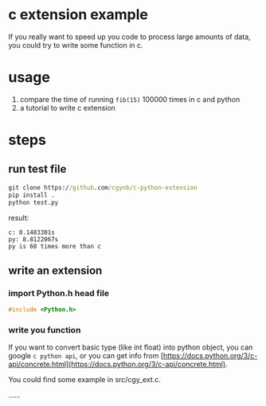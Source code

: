 # c extension example

If you really want to speed up you code to process large amounts of data, you could try to write some function in c.

# usage

1. compare the time of running `fib(15)` 100000 times in c and python
2. a tutorial to write c extension

# steps
## run test file
```cmd
git clone https://github.com/cgynb/c-python-extension
pip install .
python test.py
```
result: 
```
c: 0.1483301s
py: 8.8122067s
py is 60 times more than c
```

## write an extension
### import Python.h head file
```C
#include <Python.h>
``` 
### write you function
If you want to convert basic type (like int float) into python object, you can google `c python api`, or you can get info from [https://docs.python.org/3/c-api/concrete.html](https://docs.python.org/3/c-api/concrete.html).

You could find some example in src/cgy_ext.c.

......